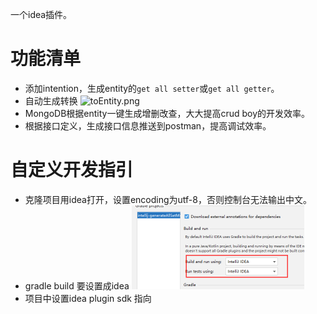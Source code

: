 一个idea插件。

# 功能清单

- 添加intention，生成entity的`get all setter`或`get all getter`。
- 自动生成转换
  ![toEntity.png](https://i.loli.net/2021/06/10/qtgJpxY1uwmniyL.png)
- MongoDB根据entity一键生成增删改查，大大提高crud boy的开发效率。
- 根据接口定义，生成接口信息推送到postman，提高调试效率。

# 自定义开发指引 

- 克隆项目用idea打开，设置encoding为utf-8，否则控制台无法输出中文。
- gradle build 要设置成idea ![](.README_images/843b4cd8.png)
- 项目中设置idea plugin sdk 指向
